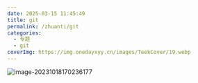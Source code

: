 ```yaml
---
date: 2025-03-15 11:45:49
title: git
permalink: /zhuanti/git
categories:
  - 专题
  - git
coverImg: https://img.onedayxyy.cn/images/TeekCover/19.webp
---
```



![image-20231018170236177](https://img.onedayxyy.cn/images/image-20231018170236177-1699244376966-2453.png)

